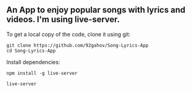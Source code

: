 ## An App to enjoy popular songs with lyrics and videos. I'm using live-server.

To get a local copy of the code, clone it using git:

```
git clone https://github.com/92gahov/Song-Lyrics-App
cd Song-Lyrics-App
```

Install dependencies:

```
npm install -g live-server
```

```
live-server
```
